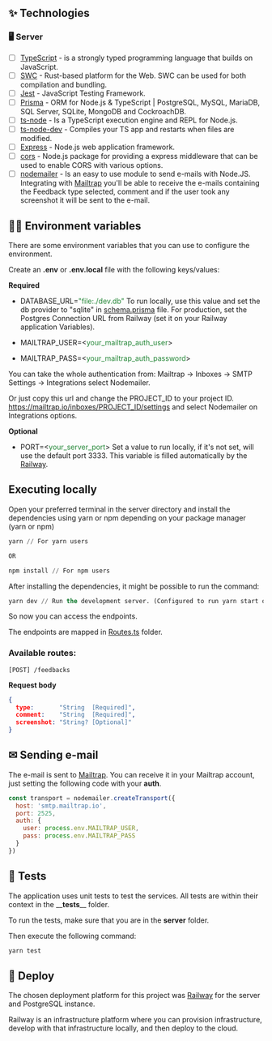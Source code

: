 ## ✨ Technologies

### 🖥 Server
-   [ ] [TypeScript](https://www.typescriptlang.org/) - is a strongly typed programming language that builds on JavaScript.
-   [ ] [SWC](https://swc.rs/) - Rust-based platform for the Web. SWC can be used for both compilation and bundling.
-   [ ] [Jest](https://jestjs.io/) - JavaScript Testing Framework.
-   [ ] [Prisma](https://www.prisma.io/) - ORM for Node.js & TypeScript | PostgreSQL, MySQL, MariaDB, SQL Server, SQLite, MongoDB and CockroachDB.
-   [ ] [ts-node](https://typestrong.org/ts-node/) - Is a TypeScript execution engine and REPL for Node.js.
-   [ ] [ts-node-dev](https://github.com/wclr/ts-node-dev#readme) - Compiles your TS app and restarts when files are modified.
-   [ ] [Express](https://expressjs.com/) - Node.js web application framework.
-   [ ] [cors](https://github.com/expressjs/cors) - Node.js package for providing a express middleware that can be used to enable CORS with various options.
-   [ ] [nodemailer](https://nodemailer.com/about/) - Is an easy to use module to send e-mails with Node.JS. Integrating with [Mailtrap](https://mailtrap.io/) you'll be able to receive the e-mails containing the Feedback type selected, comment and if the user took any screenshot it will be sent to the e-mail.

## 🐱‍💻 Environment variables

There are some environment variables that you can use to configure the environment. 

Create an **.env** or **.env.local** file with the following keys/values:

**Required**
- DATABASE_URL=<span style="color: #238636;">"file:./dev.db"</span> To run locally, use this value and set the db provider to "sqlite" in <a href="./prisma/schema.prisma">schema.prisma</a> file. For production, set the Postgres Connection URL from Railway (set it on your Railway application Variables).

- MAILTRAP_USER=<<span style="color: #238636;">your_mailtrap_auth_user</span>>

- MAILTRAP_PASS=<<span style="color: #238636;">your_mailtrap_auth_password</span>>

You can take the whole authentication from: Mailtrap -> Inboxes -> SMTP Settings -> Integrations select Nodemailer.

Or just copy this url and change the PROJECT_ID to your project ID. https://mailtrap.io/inboxes/PROJECT_ID/settings and select Nodemailer on Integrations options.

**Optional**
- PORT=<<span style="color: #238636;">your_server_port</span>> Set a value to run locally, if it's not set, will use the default port 3333. This variable is filled automatically by the [Railway](https://railway.app/).

## Executing locally

Open your preferred terminal in the server directory and install the dependencies using yarn or npm depending on your package manager (yarn or npm)
```cl
yarn // For yarn users

OR

npm install // For npm users
```

After installing the dependencies, it might be possible to run the command:

```cl
yarn dev // Run the development server. (Configured to run yarn start on production)
```

So now you can access the endpoints.

The endpoints are mapped in <a href="./src/routes/Routes.ts">Routes.ts</a> folder.

### Available routes:

`[POST] /feedbacks`

**Request body**
```json
{ 
  type:       "String  [Required]",
  comment:    "String  [Required]",
  screenshot: "String? [Optional]"
}
```

## ✉ Sending e-mail

The e-mail is sent to [Mailtrap](https://mailtrap.io/). You can receive it in your Mailtrap account, just setting the following code with your **auth**.
```javascript
const transport = nodemailer.createTransport({
  host: 'smtp.mailtrap.io',
  port: 2525,
  auth: {
    user: process.env.MAILTRAP_USER,
    pass: process.env.MAILTRAP_PASS
  }
})
```

## 🧪 Tests

The application uses unit tests to test the services.
All tests are within their context in the \_\___tests__\_\_ folder.

To run the tests, make sure that you are in the __server__ folder. 

Then execute the following command:
```cl
yarn test
```

## 🚀 Deploy

The chosen deployment platform for this project was [Railway](https://railway.app/) for the server and PostgreSQL instance.

Railway is an infrastructure platform where you can provision infrastructure, develop with that infrastructure locally, and then deploy to the cloud.